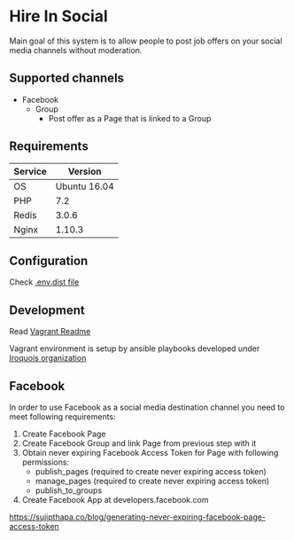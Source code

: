 # Hire In Social

Main goal of this system is to allow people to post job offers on your social media channels without moderation. 

## Supported channels 

 * Facebook 
    * Group 
        * Post offer as a Page that is linked to a Group

## Requirements

| Service       | Version       |
| ------------- | ------------- |
| OS            | Ubuntu 16.04  |
| PHP           | 7.2           |
| Redis         | 3.0.6         |
| Nginx         | 1.10.3        |

## Configuration

Check [.env.dist file](php/hireinsocial/.env.dist)
 
## Development

Read [Vagrant Readme](vagrant/README.md)

Vagrant environment is setup by ansible playbooks developed under [Iroquois organization](https://github.com/iroquoisorg)

## Facebook 

In order to use Facebook as a social media destination channel you need to meet following requirements:

1) Create Facebook Page
2) Create Facebook Group and link Page from previous step with it
3) Obtain never expiring Facebook Access Token for Page with following permissions:
    * publish_pages (required to create never expiring access token)
    * manage_pages (required to create never expiring access token)
    * publish_to_groups
4) Create Facebook App at developers.facebook.com 
    
https://sujipthapa.co/blog/generating-never-expiring-facebook-page-access-token 

